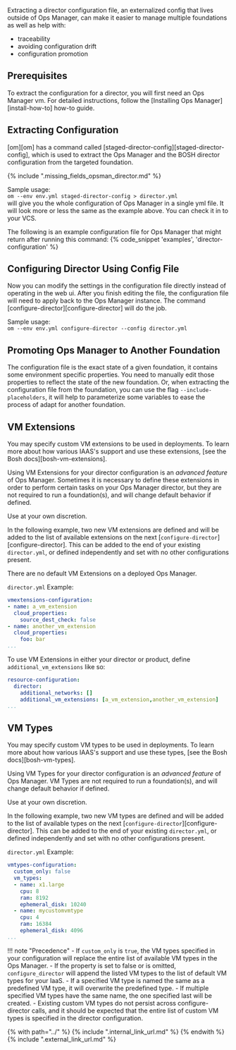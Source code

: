 Extracting a director configuration file, an externalized config that lives outside of Ops Manager, can make it easier to manage multiple foundations as well as help with:

- traceability
- avoiding configuration drift
- configuration promotion


## Prerequisites
To extract the configuration for a director, you will first need an Ops Manager vm.
For detailed instructions, follow the [Installing Ops Manager][install-how-to] how-to guide.

## Extracting Configuration
[om][om] has a command called [staged-director-config][staged-director-config], which is used to extract
the Ops Manager and the BOSH director configuration from the targeted foundation.

{% include ".missing_fields_opsman_director.md" %}

Sample usage:  
`om --env env.yml staged-director-config > director.yml`  
will give you the whole configuration of Ops Manager in a single yml file.
It will look more or less the same as the example above. You can check it
in to your VCS.

The following is an example configuration file for Ops Manager that might return
after running this command:
{% code_snippet 'examples', 'director-configuration' %}

## Configuring Director Using Config File
Now you can modify the settings in the configuration file directly instead of
operating in the web ui. After you finish editing the file, the configuration
file will need to apply back to the Ops Manager instance. The command
[configure-director][configure-director] will do the job.

Sample usage:  
`om --env env.yml configure-director --config director.yml`  


## Promoting Ops Manager to Another Foundation
The configuration file is the exact state of a given foundation, it contains
some environment specific properties. You need to manually edit those
properties to reflect the state of the new foundation. Or, when extracting
the configuration file from the foundation, you can use the flag
`--include-placeholders`, it will help to parameterize some variables to
ease the process of adapt for another foundation.

## VM Extensions
You may specify custom VM extensions to be used in deployments.
To learn more about how various IAAS's support and use these extensions,
[see the Bosh docs][bosh-vm-extensions].

Using VM Extensions for your director configuration
is an _advanced feature_ of Ops Manager. 
Sometimes it is necessary to define these extensions
in order to perform certain tasks on your Ops Manager director,
but they are not required to run a foundation(s),
and will change default behavior if defined.

Use at your own discretion.

In the following example, two new VM extensions are defined
and will be added to the list of available extensions on the next [`configure-director`][configure-director].
This can be added to the end of your existing `director.yml`, 
or defined independently and set with no other configurations present.

There are no default VM Extensions on a deployed Ops Manager.

`director.yml` Example:
```yaml
vmextensions-configuration:
- name: a_vm_extension
  cloud_properties:
    source_dest_check: false
- name: another_vm_extension
  cloud_properties:
    foo: bar
...
```

To use VM Extensions in either your director or product,
define `additional_vm_extensions` like so:
```yaml
resource-configuration:
  director:
    additional_networks: []
    additional_vm_extensions: [a_vm_extension,another_vm_extension]
...
```

## VM Types
You may specify custom VM types to be used in deployments.
To learn more about how various IAAS's support and use these types,
[see the Bosh docs][bosh-vm-types].

Using VM Types for your director configuration
is an _advanced feature_ of Ops Manager. 
VM Types are not required to run a foundation(s),
and will change default behavior if defined.

Use at your own discretion.

In the following example, two new VM types are defined
and will be added to the list of available types on the next [`configure-director`][configure-director].
This can be added to the end of your existing `director.yml`, 
or defined independently and set with no other configurations present.

`director.yml` Example:
```yaml
vmtypes-configuration:
  custom_only: false
  vm_types:
  - name: x1.large
    cpu: 8
    ram: 8192
    ephemeral_disk: 10240
  - name: mycustomvmtype
    cpu: 4
    ram: 16384
    ephemeral_disk: 4096
...
```

!!! note "Precedence"
    - If `custom_only` is `true`,
    the VM types specified in your configuration will replace the entire list of available VM types in the Ops Manager. 
    - If the property is set to false or is omitted, 
    `configure_director` will append the listed VM types to the list of default VM types for your IaaS. 
    - If a specified VM type is named the same as a predefined VM type, it will overwrite the predefined type. 
    - If multiple specified VM types have the same name, the one specified last will be created. 
    - Existing custom VM types do not persist across configure-director calls, 
    and it should be expected that the entire list of custom VM types is specified in the director configuration.

{% with path="../" %}
    {% include ".internal_link_url.md" %}
{% endwith %}
{% include ".external_link_url.md" %}
